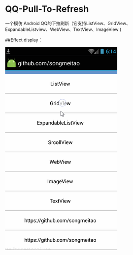 

# QQ-Pull-To-Refresh  


一个模仿 Android QQ的下拉刷新（它支持ListView、GridView、ExpandableListview、WebView、TextView、ImageView )  


##Effect display：


![](https://github.com/songmeitao/MyData/blob/master/QQPulltorefresh.gif) 
